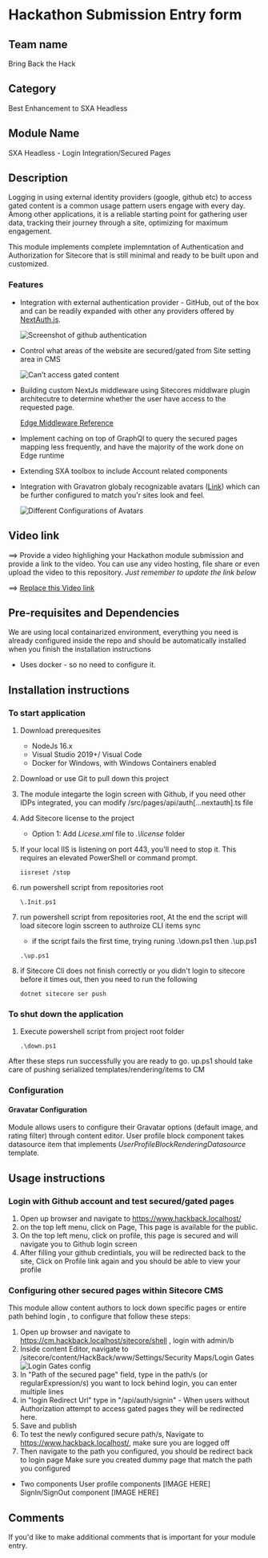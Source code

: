 # Hackathon Submission Entry form

## Team name
Bring Back the Hack

## Category
 Best Enhancement to SXA Headless
 
## Module Name
 SXA Headless - Login Integration/Secured Pages

## Description

Logging in using external identity providers (google, github etc) to access gated content is a common usage pattern users engage with every day.  Among other applications, it is a reliable starting point for gathering user data, tracking their journey through a site,  optimizing for maximum engagement.

This module implements complete implemntation of Authentication and Authorization for Sitecore that is still minimal and ready to be built upon and customized.

### Features
- Integration with external authentication provider - GitHub, out of the box and can be readily expanded with other any providers offered by [NextAuth.js](https://next-auth.js.org/).

  ![Screenshot of github authentication](docs/images/GitHubLogin.png?raw=true)

- Control what areas of the website are secured/gated from Site setting area in CMS

   ![Can't access gated content](docs/images/CantAccessGatedPage.png?raw=true)

- Building custom NextJs middleware using Sitecores middlware plugin architecutre to determine whether the user have access to the requested page.

  [Edge Middleware Reference](https://vercel.com/docs/concepts/functions/edge-middleware/middleware-api)

- Implement caching on top of GraphQl to query the secured pages mapping less frequently, and have the majority of the work done on Edge runtime
- Extending SXA toolbox to include Account related components
- Integration with Gravatron globaly recognizable avatars ([Link](https://en.gravatar.com/)) which can be further configured to match you'r sites look and feel.

    ![Different Configurations of Avatars](docs/images/Gravatars.png?raw=true)

## Video link
⟹ Provide a video highlighing your Hackathon module submission and provide a link to the video. You can use any video hosting, file share or even upload the video to this repository. _Just remember to update the link below_

⟹ [Replace this Video link](#video-link)

## Pre-requisites and Dependencies
We are using local containarized environment, everything you need is already configured inside the repo and should be automatically installed when you finish the installation instructions
- Uses docker - so no need to configure it.


## Installation instructions
### To start application

1. Download prerequesites
    * NodeJs 16.x
    * Visual Studio 2019+/ Visual Code
    * Docker for Windows, with Windows Containers enabled
2. Download or use Git to pull down this project
3. The module integarte the login screen with Github, if you need other IDPs integrated, you can modify /src/pages/api/auth[...nextauth].ts file
4. Add Sitecore license to the project
    * Option 1: Add _Licese.xml_ file to _.\license_ folder
5. If your local IIS is listening on port 443, you'll need to stop it. This requires an elevated PowerShell or command prompt.
   ```
   iisreset /stop
   ```
5. run powershell script from repositories root 
    ```
    \.Init.ps1
    ```
6. run powershell script from repositories root, At the end the script will load sitecore login sscreen to authroize CLI items sync
    - if the script fails the first time, trying runing .\down.ps1 then .\up.ps1

    ```
    .\up.ps1
    ```
7. if Sitecore Cli does not finish correctly or you didn't login to sitecore before it times out, then you need to run the following
    ```
    dotnet sitecore ser push
    ```
### To shut down the application
1. Execute powershell script from project root folder 
    ```
    .\down.ps1
    ```

After these steps run successfully you are ready to go. up.ps1 should take care of pushing serialized templates/rendering/items to CM


### Configuration

#### Gravatar Configuration
Module allows users to configure their Gravatar options (default image, and rating filter) through content editor.  User profile block component takes datasource item that implements _UserProfileBlockRenderingDatasource_ template.

## Usage instructions

### Login with Github account and test secured/gated pages
1. Open up browser and navigate to https://www.hackback.localhost/
2. on the top left menu, click on Page, This page is available for the public.
3. On the top left menu, click on profile, this page is secured and will navigate you to Github login screen
4. After filling your github credintials, you will be redirected back to the site, Click on Profile link again and you should be able to view your profile


### Configuring other secured pages within Sitecore CMS
This module allow content authors to lock down specific pages or entire path behind login , to configure that follow these steps:
1. Open up browser and navigate to https://cm.hackback.localhost/sitecore/shell , login with admin/b
2. Inside content Editor, navigate to /sitecore/content/HackBack/www/Settings/Security Maps/Login Gates
![Login Gates config](docs/images/ConfigureSecuredPages.png)
3. In "Path of the secured page" field, type in the path/s (or regularExpression/s) you want to lock behind login, you can enter multiple lines
4. in "login Redirect Url" type in "/api/auth/signin" - When users without Authorization attempt to access gated pages they will be redirected here.
5. Save and publish
6. To test the newly configured secure path/s, Navigate to https://www.hackback.localhost/, make sure you are logged off
7. Then navigate to the path you configured, you should be redirect back to login page
    Make sure you created dummy page that match the path you configured

- Two components
    User profile components
    [IMAGE HERE]
    SignIn/SignOut component
    [IMAGE HERE]


## Comments
If you'd like to make additional comments that is important for your module entry.
